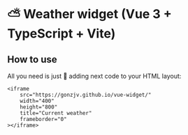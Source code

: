 # ⛅ Weather widget (Vue 3 + TypeScript + Vite)

## How to use

All you need is just 🎹 adding next code to your HTML layout:

```
<iframe
    src="https://gonzjv.github.io/vue-widget/"
    width="400"
    height="800"
    title="Current weather"
    frameborder="0"
></iframe>
```
